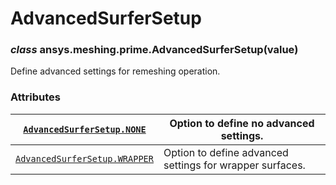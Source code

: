 <!-- vale off -->

<a id="advancedsurfersetup"></a>

# AdvancedSurferSetup

<a id="ansys.meshing.prime.AdvancedSurferSetup"></a>

### *class* ansys.meshing.prime.AdvancedSurferSetup(value)

Define advanced settings for remeshing operation.

<!-- !! processed by numpydoc !! -->

### Attributes

| [`AdvancedSurferSetup.NONE`](ansys.meshing.prime.AdvancedSurferSetup.NONE.md#ansys.meshing.prime.AdvancedSurferSetup.NONE)          | Option to define no advanced settings.                   |
|-------------------------------------------------------------------------------------------------------------------------------------|----------------------------------------------------------|
| [`AdvancedSurferSetup.WRAPPER`](ansys.meshing.prime.AdvancedSurferSetup.WRAPPER.md#ansys.meshing.prime.AdvancedSurferSetup.WRAPPER) | Option to define advanced settings for wrapper surfaces. |
<!-- vale on -->
